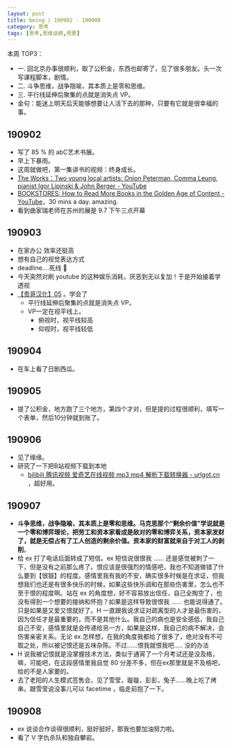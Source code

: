 ```yaml
---
layout: post
title: being | 190902 - 190908
category: 思考
tags: [思考,思维话痨,周更]
---
```


本周 TOP3：
- 一. 回北京办事很顺利，取了公积金，东西也邮寄了，见了很多朋友。头一次写课程脚本，剧情。
- 二. 斗争思维，战争隐喻，其本质上是零和思维。
- 三. 平行线延伸后聚集的点就是消失点 VP。
- 金句：能迷上明天后天能够想要让人活下去的那种，只要有它就是很幸福的事。

##  190902 
  - 写了 85 % 的 abC艺术书展。
  - 早上下暴雨。
  - 这周就做吧，第一集讲书的视频：终身成长。
  - [The Works：Two young local artists: Onion Peterman, Comma Leung, pianist Igor Lipinski & John Berger - YouTube](https://www.youtube.com/watch?v=_gkEAVDIsQ0)
  - [BOOKSTORES: How to Read More Books in the Golden Age of Content - YouTube](https://www.youtube.com/watch?v=lIW5jBrrsS0)，30 mins a day. amazing.
  - 看到曲家瑞老师在苏州的展是 9.7 下午三点开幕
  
##  190903 
- 在家办公 效率还挺高
- 想有自己的视觉表达方式
- deadline....死线 🧶
- 今天突然对刷 youtube 的这种娱乐消耗，厌恶到无以复加！于是开始接着学透视
- [【贵哥汉化】05](https://www.bilibili.com/video/av10050382/?p=5) 。学会了
   - 平行线延伸后聚集的点就是消失点 VP。
   - VP一定在视平线上。
      - 俯视时，视平线较高
      - 仰视时，视平线较低

## 190904
- 在车上看了日剧西瓜。
  
## 190905
- 提了公积金，地方跑了三个地方，第四个才对，但是提的过程很顺利，填写一个表单，然后10分钟就到账了。
  
## 190906
- 见了缘缘。
- 研究了一下把B站视频下载到本地
    - [bilibili 腾讯视频 爱奇艺在线视频 mp3 mp4 解析下载转换器 - urlgot.cn](https://www.urlgot.cn/) ，超好用。

## 190907
  - **斗争思维，战争隐喻，其本质上是零和思维。马克思那个“剩余价值”学说就是一个零和博弈理论，把劳工和资本家看成是敌对的零和博弈关系，资本家发财了，就是无偿占有了工人创造的剩余价值。资本家的财富就来自于对工人的剥削**。
  - 给 ex 打了电话后面转成了短信。ex 短信说很恨我 ...... 还是感觉被刺了一下，但是没有之前那么疼了。恨应该是很强烈的情感吧，我也不知道做错了什么要到【很狠】的程度。感情里我有我的不安，确实很多时候是在求证，但我想我们也还是有很多快乐的时候，如果这些快乐调和在那些伤害里，怎么也不至于恨的程度啊。站在 ex 的角度想，好不容易放出信任，自己全掏空了，也没有得到一个想要的接纳和怀抱？如果是这样导致很恨我 ...... 也能说得通了。只是如果是又爱又恨就好了。H 一直跟我说求证对疏离型的人才是最伤害的，因为信任才是最重要的，而不是其他什么。我自己的病也是安全感低，我自己自己不安，感情里就是会传递给另一方，如果是这样，我自己的病不解决，会伤害亲密关系。无论 ex 怎样想，在我的角度我都给了很多了，绝对没有不可取之处，所以被记恨还是五味杂陈。不过......恨我就恨我吧..... 没的办法
  - H 说我被记恨就是没掌握技术方法，类似于通宵了一个月考试还是没及格，嘛，可能吧，在这段感情里我自觉 80 分差不多，但在ex那里就是不及格吧，给的不是人家要的。
  - 去了老阳的人生模式签售会，见了雪莹，璇璇，彭彭，兔子......晚上吃了烤串。跟雪莹说没事儿可以 facetime ，临走前抱了一下。
  
## 190908
  - ex 说谈合作谈得很顺利，挺好挺好，那我也要加油努力啦。
  - 看了 V 字仇杀队和独自攀岩。
